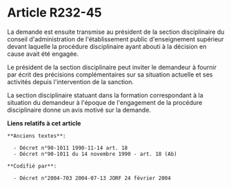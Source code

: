 # Article R232-45

La demande est ensuite transmise au président de la section disciplinaire du conseil d'administration de l'établissement
public d'enseignement supérieur devant laquelle la procédure disciplinaire ayant abouti à la décision en cause avait été
engagée.

Le président de la section disciplinaire peut inviter le demandeur à fournir par écrit des précisions complémentaires sur sa
situation actuelle et ses activités depuis l'intervention de la sanction.

La section disciplinaire statuant dans la formation correspondant à la situation du demandeur à l'époque de l'engagement de
la procédure disciplinaire donne un avis motivé sur la demande.

**Liens relatifs à cet article**

	**Anciens textes**:

	  - Décret n°90-1011 1990-11-14 art. 18
	  - Décret n°90-1011 du 14 novembre 1990 - art. 18 (Ab)

	**Codifié par**:

	  - Décret n°2004-703 2004-07-13 JORF 24 février 2004
